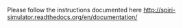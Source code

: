 Please follow the instructions documented here http://spiri-simulator.readthedocs.org/en/documentation/
